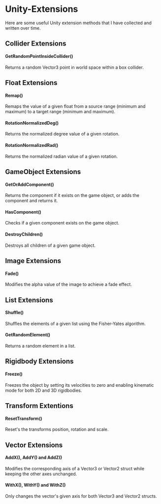 # Unity-Extensions

Here are some useful Unity extension methods that I have collected and written over time.

## Collider Extensions
#### GetRandomPointInsideCollider()
Returns a random Vector3 point in world space within a box collider.

## Float Extensions
#### Remap()
Remaps the value of a given float from a source range (minimum and maximum) to a target range (minimum and maximum).
#### RotationNormalizedDeg()
Returns the normalized degree value of a given rotation.
#### RotationNormalizedRad()
Returns the normalized radian value of a given rotation.

## GameObject Extensions
#### GetOrAddComponent()
Returns the component if it exists on the game object, or adds the component and returns it.
#### HasComponent()
Checks if a given component exists on the game object.
#### DestroyChildren()
Destroys all children of a given game object.

## Image Extensions
#### Fade()
Modifies the alpha value of the image to achieve a fade effect.

## List Extensions
#### Shuffle()
Shuffles the elements of a given list using the Fisher-Yates algorithm.
#### GetRandomElement()
Returns a random element in a list.

## Rigidbody Extensions
#### Freeze()
Freezes the object by setting its velocities to zero and enabling kinematic mode for both 2D and 3D rigidbodies.

## Transform Extentions
#### ResetTransform()
Reset's the transforms position, rotation and scale.

## Vector Extensions
#### AddX(), AddY() and AddZ()
Modifies the corresponding axis of a Vector3 or Vector2 struct while keeping the other axes unchanged.

#### WithX(), WithY() and WithZ()
Only changes the vector's given axis for both Vector3 and Vector2 structs.



